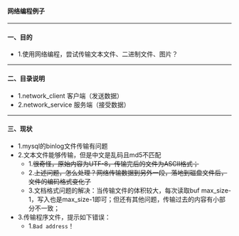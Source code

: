 #### 网络编程例子

**** 
#### 一、目的
- 1.使用网络编程，尝试传输文本文件、二进制文件、图片？

**** 
#### 二、目录说明
- 1.network_client 客户端（发送数据）
- 2.network_service 服务端（接受数据）

**** 
#### 三、现状
- 1.mysql的binlog文件传输有问题
- 2.文本文件能够传输，但是中文是乱码且md5不匹配
  - 1.~~很奇怪，原始内容为UTF-8，传输完后的文件为ASCII格式；~~
  - 2.~~上述问题，怎么处理？网络传输数据到另外一段，落地到磁盘文件后，文件的编码格式变化了~~
  - 3.文档格式问题的解决：当传输文件的体积较大，每次读取buf max_size-1，写入也是max_size-1即可；但还有其他问题，传输过去的内容有小部分不一致；
- 3.传输程序文件，提示如下错误：
  - 1.`Bad address`！ 